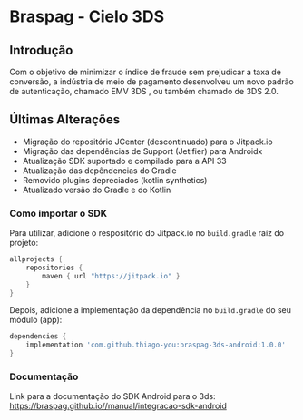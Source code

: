 # Braspag - Cielo 3DS

## Introdução

Com o objetivo de minimizar o índice de fraude sem prejudicar a taxa de conversão, a indústria de meio de pagamento desenvolveu um novo padrão de autenticação, chamado EMV 3DS , ou também chamado de 3DS 2.0.

## Últimas Alterações
- Migração do repositório JCenter (descontinuado) para o Jitpack.io
- Migração das dependências de Support (Jetifier) para Androidx
- Atualização SDK suportado e compilado para a API 33
- Atualização das depêndencias do Gradle
- Removido plugins depreciados (kotlin synthetics)
- Atualizado versão do Gradle e do Kotlin

### Como importar o SDK

Para utilizar, adicione o respositório do Jitpack.io no `build.gradle` raíz do projeto:

```gradle
allprojects {
    repositories {
        maven { url "https://jitpack.io" }
    }
}
```

Depois, adicione a implementação da dependência no `build.gradle` do seu módulo (app):

```gradle
dependencies {
    implementation 'com.github.thiago-you:braspag-3ds-android:1.0.0'
}
```

### Documentação

Link para a documentação do SDK Android para o 3ds: https://braspag.github.io//manual/integracao-sdk-android

